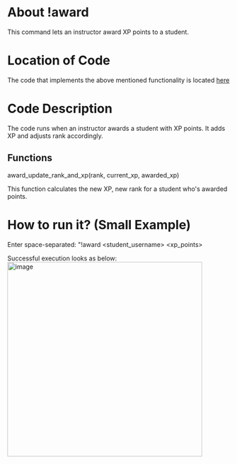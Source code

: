 # About !award

This command lets an instructor award XP points to a student.

# Location of Code

The code that implements the above mentioned functionality is located [here](https://github.com/psvkaushik/CSC-510-Project3-TeachersPetBotv2.0/blob/main/src/award.py)

# Code Description

The code runs when an instructor awards a student with XP points. It adds XP and adjusts rank accordingly.

## Functions

award_update_rank_and_xp(rank, current_xp, awarded_xp)

This function calculates the new XP, new rank for a student who's awarded points.

# How to run it? (Small Example)

Enter space-separated: "!award <student_username> <xp_points>

Successful execution looks as below:  
<img width="440" alt="image" src="https://github.com/psvkaushik/CSC-510-Project3-TeachersPetBotv2.0/assets/144864099/d8d3a636-6f8d-42fa-9937-505f1763819b">
